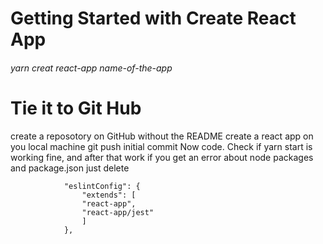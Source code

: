 # Getting Started with Create React App

###### yarn creat react-app name-of-the-app

# Tie it to Git Hub

create a reposotory on GitHub without the README
create a react app on you local machine
git push initial commit
Now code.
Check if yarn start is working fine, and after that work
if you get an error about node packages and package.json just delete

                "eslintConfig": {
                    "extends": [
                    "react-app",
                    "react-app/jest"
                    ]
                },
